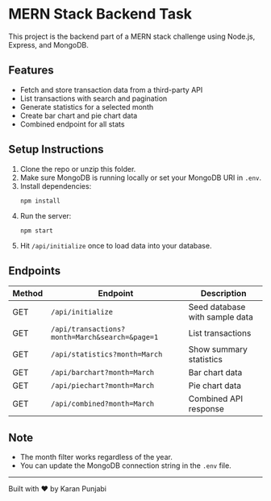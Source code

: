 # MERN Stack Backend Task

This project is the backend part of a MERN stack challenge using Node.js, Express, and MongoDB.

## Features

- Fetch and store transaction data from a third-party API
- List transactions with search and pagination
- Generate statistics for a selected month
- Create bar chart and pie chart data
- Combined endpoint for all stats

## Setup Instructions

1. Clone the repo or unzip this folder.
2. Make sure MongoDB is running locally or set your MongoDB URI in `.env`.
3. Install dependencies:
   ```
   npm install
   ```
4. Run the server:
   ```
   npm start
   ```
5. Hit `/api/initialize` once to load data into your database.

## Endpoints

| Method | Endpoint | Description |
|--------|----------|-------------|
| GET | `/api/initialize` | Seed database with sample data |
| GET | `/api/transactions?month=March&search=&page=1` | List transactions |
| GET | `/api/statistics?month=March` | Show summary statistics |
| GET | `/api/barchart?month=March` | Bar chart data |
| GET | `/api/piechart?month=March` | Pie chart data |
| GET | `/api/combined?month=March` | Combined API response |

## Note

- The month filter works regardless of the year.
- You can update the MongoDB connection string in the `.env` file.

---

Built with ❤️ by Karan Punjabi
